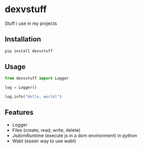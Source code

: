 # dexvstuff

Stuff i use in my projects

## Installation

```bash
pip install dexvstuff
```

## Usage

```python
from dexvstuff import Logger

log = Logger()

log.info("Hello, world!")
```

## Features

- Logger
- Files (create, read, write, delete)
- JsdomRuntime (execute js in a dom environment) in python
- Wabt (easier way to use wabt)